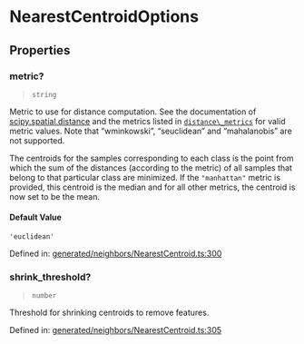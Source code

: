 # NearestCentroidOptions

## Properties

### metric?

> `string`

Metric to use for distance computation. See the documentation of [scipy.spatial.distance](https://docs.scipy.org/doc/scipy/reference/spatial.distance.html) and the metrics listed in [`distance\_metrics`](sklearn.metrics.pairwise.distance_metrics.html#sklearn.metrics.pairwise.distance_metrics "sklearn.metrics.pairwise.distance_metrics") for valid metric values. Note that “wminkowski”, “seuclidean” and “mahalanobis” are not supported.

The centroids for the samples corresponding to each class is the point from which the sum of the distances (according to the metric) of all samples that belong to that particular class are minimized. If the `"manhattan"` metric is provided, this centroid is the median and for all other metrics, the centroid is now set to be the mean.

#### Default Value

`'euclidean'`

Defined in:  [generated/neighbors/NearestCentroid.ts:300](https://github.com/transitive-bullshit/scikit-learn-ts/blob/122b3c0/packages/sklearn/src/generated/neighbors/NearestCentroid.ts#L300)

### shrink\_threshold?

> `number`

Threshold for shrinking centroids to remove features.

Defined in:  [generated/neighbors/NearestCentroid.ts:305](https://github.com/transitive-bullshit/scikit-learn-ts/blob/122b3c0/packages/sklearn/src/generated/neighbors/NearestCentroid.ts#L305)
